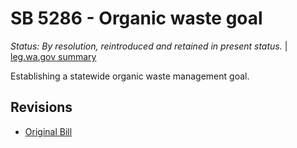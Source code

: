 # SB 5286 - Organic waste goal
*Status: By resolution, reintroduced and retained in present status.* | [leg.wa.gov summary](https://app.leg.wa.gov/billsummary?BillNumber=5286&Year=2021)

Establishing a statewide organic waste management goal.

## Revisions
* [Original Bill](1/)